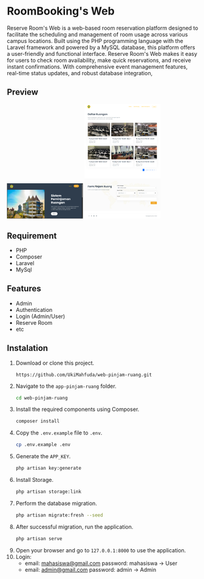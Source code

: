 <!--
<p align="center"><a href="https://laravel.com" target="_blank"><img src="https://raw.githubusercontent.com/laravel/art/master/logo-lockup/5%20SVG/2%20CMYK/1%20Full%20Color/laravel-logolockup-cmyk-red.svg" width="400" alt="Laravel Logo"></a></p>
-->

# RoomBooking's Web

Reserve Room's Web is a web-based room reservation platform designed to facilitate the scheduling and management of room usage across various campus locations. Built using the PHP programming language with the Laravel framework and powered by a MySQL database, this platform offers a user-friendly and functional interface. Reserve Room's Web makes it easy for users to check room availability, make quick reservations, and receive instant confirmations. With comprehensive event management features, real-time status updates, and robust database integration,

## Preview

<!-- <img src="https://i.ibb.co/gV7LJ2n/Reserve-room-web-1.png" style="max-width:100%"> -->
<img src="./public/assets/images/UTM.png" alt="Halaman Depan" width="200" height="auto" />
<img src="./public/assets/images/full_pr.png" alt="Halaman Daftar Ruangan" width="200" height="auto" />

## Requirement

-   PHP
-   Composer
-   Laravel
-   MySql

## Features

-   Admin
-   Authentication
-   Login (Admin/User)
-   Reserve Room
-   etc

## Instalation

1. Download or clone this project.
    ```git
    https://github.com/UkiMahfuda/web-pinjam-ruang.git
    ```
2. Navigate to the `app-pinjam-ruang` folder.
    ```sh
    cd web-pinjam-ruang
    ```
3. Install the required components using Composer.
    ```sh
    composer install
    ```
4. Copy the `.env.example` file to `.env`.
    ```sh
    cp .env.example .env
    ```
5. Generate the `APP_KEY`.
    ```sh
    php artisan key:generate
    ```
6. Install Storage.
    ```sh
    php artisan storage:link
    ```
7. Perform the database migration.
    ```sh
    php artisan migrate:fresh --seed
    ```
8. After successful migration, run the application.
    ```sh
    php artisan serve
    ```
9. Open your browser and go to `127.0.0.1:8000` to use the application.
10. Login:
    - email: mahasiswa@gmail.com password: mahasiswa -> User
    - email: admin@gmail.com password: admin -> Admin
